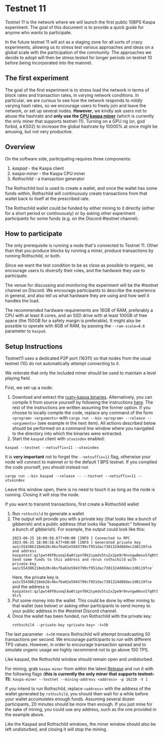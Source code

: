 # Testnet 11

*Testnet 11* is the network where we will launch the first public 10BPS Kaspa experiment. The goal of this document is to provide a quick guide for anyone who wants to participate.

In the future testnet 11 will act as a staging zone for all sorts of crazy experiments, allowing us to stress test various approaches and ideas on a global scale with the participation of the community. The approaches we decide to adopt will then be stress tested for longer periods on testnet 10 before being incorporated into the mainnet.

## The first experiment

The goal of the first experiment is to stress load the network in terms of block rates and transaction rates, in varying network conditions. In particular, we are curious to see how the network responds to *mildly* varying hash rates, so we encourage users to freely join and leave the network, or set up several nodes. **However**, we kindly ask users not to abuse the hashrate and **only use the [CPU kaspa miner](https://github.com/elichai/kaspa-miner)** (which is currently the only miner that supports testnet-11). Turning on a GPU rig (or, god forbid, a KS02) to increase the global hashrate by 10000% at once might be amusing, but not very productive.

## Overview

On the software side, participating requires three components:
1. *kaspad* - the Kaspa client
2.  *kaspa-miner* - the Kaspa CPU miner
3.  *Rothschild* - a transaction generator

The Rothschild tool is used to create a wallet, and once the wallet has some funds within, Rothschild will continuously create transactions from that wallet back to itself at the prescribed rate.

The Rothschild wallet could be funded by either mining to it directly (either for a short period or continuously) or by asking other experiment participants for some funds (e.g. on the Discord \#testnet channel).

## How to participate

The only prerequisite is running a node that's connected to Testnet 11. Other than that you produce blocks by running a miner, produce transactions by running Rothschild, or both.

Since we want the test condition to be as close as possible to organic, we encourage users to diversify their roles, and the hardware they use to participate.

The venue for discussing and monitoring the experiment will be the \#testnet channel on Discord. We encourage participants to describe the experience in general, and also tell us what hardware they are using and how well it handles the load.

The recommended hardware requirements are 16GB of RAM, preferably a CPU with at least 8 cores, and an SSD drive with at least 100GB of free space (the 150GB for a safety margin is preferable). It might also be possible to operate with 8GB of RAM, by passing the `--ram-scale=0.6` parameter to `kaspad`.

## Setup Instructions

Testnet11 uses a dedicated P2P port (16311) so that nodes from the usual testnet (10) do not automatically attempt connecting to it.

We reiterate that only the included miner should be used to maintain a level playing field.

First, we set-up a node:
1. Download and extract the [rusty-kaspa binaries](https://github.com/kaspanet/rusty-kaspa/releases). Alternatively, you can compile it from source yourself by following the instructions [here](https://github.com/kaspanet/rusty-kaspa/blob/master/README.md). The rest of the instructions are written assuming the former option. If you choose to locally compile the code, replace any command of the form ``<program> <arguments>`` with ``cargo run --bin <program> --release -- <arguments>`` (see example in the next item). All actions described below should be performed on a command line window where you navigated to the directory into which the binaries were extracted.
2. Start the ``kaspad`` client with ``utxoindex`` enabled:

```
kaspad --testnet --netsuffix=11 --utxoindex
```
  It is **very important** not to forget the ``--netsuffix=11`` flag, otherwise your node will connect to mainnet or to the default 1 BPS testnet.
  If you complied the code yourself, you should instead run
```
cargo run --bin kaspad --release -- --testnet --netsuffix=11 --utxoindex
```
  Leave this window open, there is no need to touch it as long as the node is running. Closing it will stop the node.
  
If you want to transmit transactions, first create a Rothschild wallet
1. Run ``rothschild`` to generate a wallet
2. The output will provide you with a private key (that looks like a bunch of gibberish) and a public address (that looks like "kaspatest:" followed by a bunch of gibberish). For example, the output could look like this:
     ```
     2023-06-25 18:00:58.677+00:00 [INFO ] Connected to RPC
     2023-06-25 18:00:58.677+00:00 [INFO ] Generated private key aa1c554386218eb28c4bsf6a02e5943799cf951dac7301324d88dec2d0119fce and address kaspatest:qzlpwt49f0useql6w0tzpnf8k2symdv5tu2x2pe9r9nvngw8mvx57q0tt9lr5. Send some funds to this address and rerun rothschild with `--private-key aa1c554386218eb28c4bsf6a02e5943799cf951dac7301324d88dec2d0119fce`
      ```
     Here, the private key is ```aa1c554386218eb28c4bsf6a02e5943799cf951dac7301324d88dec2d0119fce``` and the address is ```kaspatest:qzlpwt49f0useql6w0tzpnf8k2symdv5tu2x2pe9r9nvngw8mvx57q0tt9lr5```
3. Put some money into the wallet. This could be done by either mining to that wallet (see below) or asking other participants to send money to your public address in the \#testnet Discord channel.
4. Once the wallet has been funded, run Rothschild with the private key:
   ```
   rothschild --private-key <private-key> -t=50
   ```
  The last parameter ``-t=50`` means Rothschild will attempt broadcasting 50 transactions per second. We encourage participants to run with different TPS values. However, in order to encourage transaction spread and to simulate organic usage we highly recommend not to go above 100 TPS.

Like kaspad, the Rothschild window should remain open and undisturbed.

For mining, grab `kaspa-miner` from within the latest [Release](https://github.com/elichai/kaspa-miner/releases) and run it with the following flags (**this is currently the only miner that supports testnet-11**):
    ```
    kaspa-miner --testnet --mining-address <address> -p 16210 -t 1
    ```

If you intend to run Rothschild, replace ``<address>`` with the address of the wallet generated by ``rothschild``, you should then wait for a while before your wallet accumulates enough funds. Assuming several dozen participants, 20 minutes should be more than enough. If you just mine for the sake of mining, you could use any address, such as the one provided in the example above. 

Like the Kaspad and Rothschild windows, the miner window should also be left undisturbed, and closing it will stop the mining.
